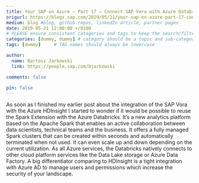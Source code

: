 ```yaml
---
title: Your SAP on Azure – Part 17 – Connect SAP Vora with Azure Databricks
origurl: https://blogs.sap.com/2019/05/21/your-sap-on-azure-part-17-connect-sap-vora-with-azure-databricks/
medium: blog #blog, github repos, linkedIn article, partner pages
date: 2019-05-21 12:00:00 +/0100
# PLEASE ensure consistent categories and tags to keep the search/filtering meaningful!
categories: [dummy, dummy] # category should be a topic and sub-category primary product
tags: [dummy]     # TAG names should always be lowercase

author:
  name: Bartosz Jarkowski
  link: https://people.sap.com/bjarkowski

comments: false

pin: false
---
```

As soon as I finished my earlier post about the integration of the SAP Vora with the Azure HDInsight I started to wonder if it would be possible to reuse the Spark Extension with the Azure Databricks. It’s a new analytics platform based on the Apache Spark that enables an active collaboration between data scientists, technical teams and the business. It offers a fully managed Spark clusters that can be created within seconds and automatically terminated when not used. It can even scale up and down depending on the current utilization. As all Azure services, the Databricks natively connects to other cloud platform services like the Data Lake storage or Azure Data Factory. A big differentiator comparing to HDInsight is a tight integration with Azure AD to manage users and permissions which increase the security of your landscape.
